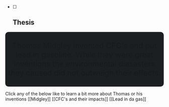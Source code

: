 - [ ] ## Thesis

<div  style="ml: .5rem; mr: .5rem; background-color: #1b1f22;  border-radius: 10px; padding: 5px; text-align: center; mb: .2rem">
	<p style="font-size: 1.5rem">
	Thomas Midgley invented CFC's and put lead in gasoline. While they were great inventions the environmental diasasters they caused did not outweigh their effects.
	</p>
</div>

Click any of the below like to learn a bit more about Thomas or his inventions
[[Midgley]]
[[CFC's and their impacts]]
[[Lead in da gas]]


